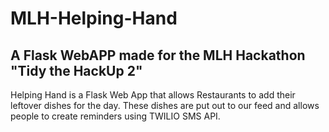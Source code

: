 # MLH-Helping-Hand
## A Flask WebAPP made for the MLH Hackathon "Tidy the HackUp 2"

Helping Hand is a Flask Web App that allows Restaurants to add their leftover dishes for the day.
These dishes are put out to our feed and allows people to create reminders using TWILIO SMS API.
